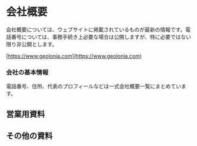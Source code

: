 # 会社概要

会社概要については、ウェブサイトに掲載されているものが最新の情報です。電話番号については、事務手続き上必要な場合は公開しますが、特に必要ではない限り非公開とします。

[https://www.geolonia.com](https://www.geolonia.com)

### 会社の基本情報

電話番号、住所、代表のプロフィールなどは一式会社概要一覧にまとめています。

## 営業用資料



## その他の資料

